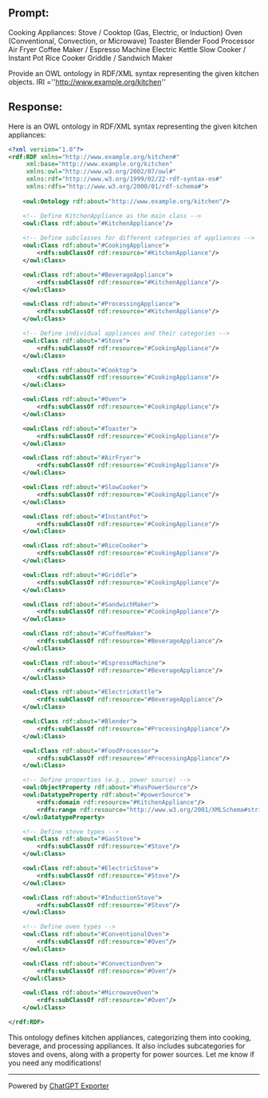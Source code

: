 ## Prompt:
Cooking Appliances:
Stove / Cooktop (Gas, Electric, or Induction)
Oven (Conventional, Convection, or Microwave)
Toaster
Blender
Food Processor
Air Fryer
Coffee Maker / Espresso Machine
Electric Kettle
Slow Cooker / Instant Pot
Rice Cooker
Griddle / Sandwich Maker

Provide an OWL ontology in RDF/XML syntax representing the given kitchen objects. IRI =''http://www.example.org/kitchen''

## Response:
Here is an OWL ontology in RDF/XML syntax representing the given kitchen appliances:

```xml
<?xml version="1.0"?>
<rdf:RDF xmlns="http://www.example.org/kitchen#"
     xml:base="http://www.example.org/kitchen"
     xmlns:owl="http://www.w3.org/2002/07/owl#"
     xmlns:rdf="http://www.w3.org/1999/02/22-rdf-syntax-ns#"
     xmlns:rdfs="http://www.w3.org/2000/01/rdf-schema#">
    
    <owl:Ontology rdf:about="http://www.example.org/kitchen"/>

    <!-- Define KitchenAppliance as the main class -->
    <owl:Class rdf:about="#KitchenAppliance"/>
    
    <!-- Define subclasses for different categories of appliances -->
    <owl:Class rdf:about="#CookingAppliance">
        <rdfs:subClassOf rdf:resource="#KitchenAppliance"/>
    </owl:Class>

    <owl:Class rdf:about="#BeverageAppliance">
        <rdfs:subClassOf rdf:resource="#KitchenAppliance"/>
    </owl:Class>

    <owl:Class rdf:about="#ProcessingAppliance">
        <rdfs:subClassOf rdf:resource="#KitchenAppliance"/>
    </owl:Class>

    <!-- Define individual appliances and their categories -->
    <owl:Class rdf:about="#Stove">
        <rdfs:subClassOf rdf:resource="#CookingAppliance"/>
    </owl:Class>

    <owl:Class rdf:about="#Cooktop">
        <rdfs:subClassOf rdf:resource="#CookingAppliance"/>
    </owl:Class>

    <owl:Class rdf:about="#Oven">
        <rdfs:subClassOf rdf:resource="#CookingAppliance"/>
    </owl:Class>

    <owl:Class rdf:about="#Toaster">
        <rdfs:subClassOf rdf:resource="#CookingAppliance"/>
    </owl:Class>

    <owl:Class rdf:about="#AirFryer">
        <rdfs:subClassOf rdf:resource="#CookingAppliance"/>
    </owl:Class>

    <owl:Class rdf:about="#SlowCooker">
        <rdfs:subClassOf rdf:resource="#CookingAppliance"/>
    </owl:Class>

    <owl:Class rdf:about="#InstantPot">
        <rdfs:subClassOf rdf:resource="#CookingAppliance"/>
    </owl:Class>

    <owl:Class rdf:about="#RiceCooker">
        <rdfs:subClassOf rdf:resource="#CookingAppliance"/>
    </owl:Class>

    <owl:Class rdf:about="#Griddle">
        <rdfs:subClassOf rdf:resource="#CookingAppliance"/>
    </owl:Class>

    <owl:Class rdf:about="#SandwichMaker">
        <rdfs:subClassOf rdf:resource="#CookingAppliance"/>
    </owl:Class>

    <owl:Class rdf:about="#CoffeeMaker">
        <rdfs:subClassOf rdf:resource="#BeverageAppliance"/>
    </owl:Class>

    <owl:Class rdf:about="#EspressoMachine">
        <rdfs:subClassOf rdf:resource="#BeverageAppliance"/>
    </owl:Class>

    <owl:Class rdf:about="#ElectricKettle">
        <rdfs:subClassOf rdf:resource="#BeverageAppliance"/>
    </owl:Class>

    <owl:Class rdf:about="#Blender">
        <rdfs:subClassOf rdf:resource="#ProcessingAppliance"/>
    </owl:Class>

    <owl:Class rdf:about="#FoodProcessor">
        <rdfs:subClassOf rdf:resource="#ProcessingAppliance"/>
    </owl:Class>

    <!-- Define properties (e.g., power source) -->
    <owl:ObjectProperty rdf:about="#hasPowerSource"/>
    <owl:DatatypeProperty rdf:about="#powerSource">
        <rdfs:domain rdf:resource="#KitchenAppliance"/>
        <rdfs:range rdf:resource="http://www.w3.org/2001/XMLSchema#string"/>
    </owl:DatatypeProperty>

    <!-- Define stove types -->
    <owl:Class rdf:about="#GasStove">
        <rdfs:subClassOf rdf:resource="#Stove"/>
    </owl:Class>

    <owl:Class rdf:about="#ElectricStove">
        <rdfs:subClassOf rdf:resource="#Stove"/>
    </owl:Class>

    <owl:Class rdf:about="#InductionStove">
        <rdfs:subClassOf rdf:resource="#Stove"/>
    </owl:Class>

    <!-- Define oven types -->
    <owl:Class rdf:about="#ConventionalOven">
        <rdfs:subClassOf rdf:resource="#Oven"/>
    </owl:Class>

    <owl:Class rdf:about="#ConvectionOven">
        <rdfs:subClassOf rdf:resource="#Oven"/>
    </owl:Class>

    <owl:Class rdf:about="#MicrowaveOven">
        <rdfs:subClassOf rdf:resource="#Oven"/>
    </owl:Class>

</rdf:RDF>
```

This ontology defines kitchen appliances, categorizing them into cooking, beverage, and processing appliances. It also includes subcategories for stoves and ovens, along with a property for power sources. Let me know if you need any modifications!



---
Powered by [ChatGPT Exporter](https://www.chatgptexporter.com)